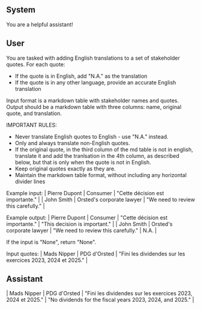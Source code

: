 ## System

You are a helpful assistant!

## User


You are tasked with adding English translations to a set of stakeholder quotes. For each quote:
- If the quote is in English, add "N.A." as the translation
- If the quote is in any other language, provide an accurate English translation

Input format is a markdown table with stakeholder names and quotes.
Output should be a markdown table with three columns: name, original quote, and translation.

IMPORTANT RULES:
- Never translate English quotes to English - use "N.A." instead.
- Only and always translate non-English quotes.
- If the original quote, in the third column of the md table is not in english, translate it and add the tranlsation in the 4th column, as described below, but that is only when the quote is not in English.
- Keep original quotes exactly as they are.
- Maintain the markdown table format, without including any horizontal divider lines

Example input:
| Pierre Dupont | Consumer | "Cette décision est importante." |
| John Smith | Orsted's corporate lawyer | "We need to review this carefully." |

Example output:
| Pierre Dupont | Consumer | "Cette décision est importante." | "This decision is important." |
| John Smith | Orsted's corporate lawyer | "We need to review this carefully." | N.A. |

If the input is "None", return "None".

Input quotes:
| Mads Nipper | PDG d'Orsted | "Fini les dividendes sur les exercices 2023, 2024 et 2025." |
        

## Assistant

| Mads Nipper | PDG d'Orsted | "Fini les dividendes sur les exercices 2023, 2024 et 2025." | "No dividends for the fiscal years 2023, 2024, and 2025." |

